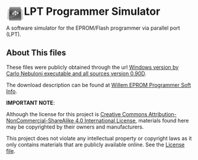 # <img align="left" src="/resources/emuprog.png" alt="simulator" title="simulator">LPT Programmer Simulator
A software simulator for the EPROM/Flash programmer via parallel port (LPT).

## About This files

These files were publicly obtained through the url [Windows version by Carlo Nebuloni executable and all sources version 0.90D](https://web.archive.org/web/20061012043823/http://www.willem.org/ZIP/eprom090d.zip).

The download description can be found at [Willem EPROM Programmer Soft Info](https://web.archive.org/web/20061012043737fw_/http://www.willem.org/epromsoft.htm).

**IMPORTANT NOTE**:

Although the license for this project is [Creative Commons Attribution-NonCommercial-ShareAlike 4.0 International License](/LICENSE), materials found here may be copyrighted by their owners and manufacturers. 

This project does not violate any intellectual property or copyright laws as it only contains materials that are publicly available online. See the [License file](LICENSE).
